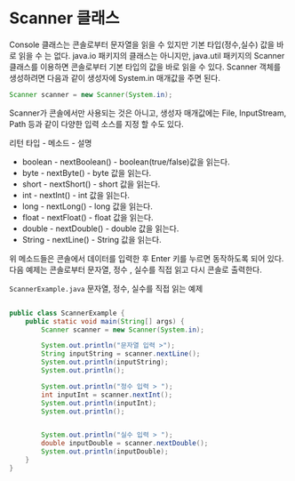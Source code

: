 # Scanner 클래스

Console 클래스는 콘솔로부터 문자열을 읽을 수 있지만 기본 타입(정수,실수)
값을 바로 읽을 수 는 없다. java.io 패키지의 클래스는 아니지만,
java.util 패키지의 Scanner 클래스를 이용하면 콘솔로부터 
기본 타입의 값을 바로 읽을 수 있다. Scanner 객체를 생성하려면 
다음과 같이 생성자에 System.in 매개값을 주면 된다.

```java
Scanner scanner = new Scanner(System.in);
```
Scanner가 콘솔에서만 사용되는 것은 아니고, 생성자 매개값에는
File, InputStream, Path 등과 같이 다양한 입력 소스를 지정
할 수도 있다.

리턴 타입 - 메소드 - 설명

- boolean - nextBoolean() - boolean(true/false)값을 읽는다.
- byte - nextByte() - byte 값을 읽는다.
- short - nextShort() - short 값을 읽는다.
- int - nextInt() - int 값을 읽는다.
- long - nextLong() - long 값을 읽는다.
- float - nextFloat() - float 값을 읽는다.
- double - nextDouble() - double 값을 읽는다.
- String - nextLine() - String 값을 읽는다. 

위 메소드들은 콘솔에서 데이터를 입력한 후 Enter 키를 누르면 
동작하도록 되어 있다.
다음 예제는 콘솔로부터 문자열, 정수 , 실수를 직접 읽고 다시
콘솔로 출력한다.

`ScannerExample.java` 문자열, 정수, 실수를 직접 읽는 예제

```java

public class ScannerExample {
    public static void main(String[] args) {
        Scanner scanner = new Scanner(System.in);

        System.out.println("문자열 입력 >");
        String inputString = scanner.nextLine();
        System.out.println(inputString);
        System.out.println();

        System.out.println("정수 입력 > ");
        int inputInt = scanner.nextInt();
        System.out.println(inputInt);
        System.out.println();


        System.out.println("실수 입력 > ");
        double inputDouble = scanner.nextDouble();
        System.out.println(inputDouble);
    }
}
```

